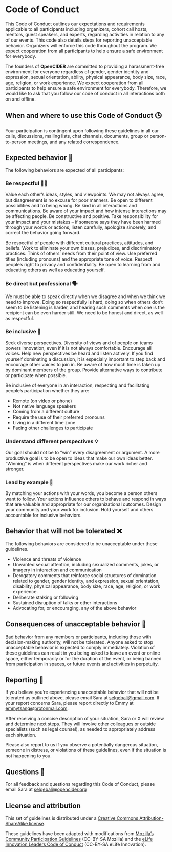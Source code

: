 # Code of Conduct

This Code of Conduct outlines our expectations and requirements applicable to all participants including organizers, cohort call hosts, mentors, guest speakers, and experts, regarding activities in relation to any of our events. This code also details steps for reporting unacceptable behavior. Organizers will enforce this code throughout the program. We expect cooperation from all participants to help ensure a safe environment for everybody.

The founders of **OpenCIDER** are committed to providing a harassment-free environment for everyone regardless of gender, gender identity and expression, sexual orientation, ability, physical appearance, body size, race, age, religion, or work experience.  We expect cooperation from all participants to help ensure a safe environment for everybody. Therefore, we would like to ask that you follow our code of conduct in all interactions both on and offline.   


## When and where to use this Code of Conduct 🕒  <a id="when"></a>

Your participation is contingent upon following these guidelines in all our calls, discussions, mailing lists, chat channels, documents, group or person-to-person meetings, and any related correspondence.  


## Expected behavior 🌼 <a id="expected"></a>

The following behaviors are expected of all participants:  


### Be respectful 👂🏽 <a id="respect"></a>

Value each other’s ideas, styles, and viewpoints. We may not always agree, but disagreement is no excuse for poor manners. Be open to different possibilities and to being wrong. Be kind in all interactions and communications. Be aware of your impact and how intense interactions may be affecting people. Be constructive and positive. Take responsibility for your impact and your mistakes – if someone says they have been harmed through your words or actions, listen carefully, apologize sincerely, and correct the behavior going forward.  


Be respectful of people with different cultural practices, attitudes, and beliefs. Work to eliminate your own biases, prejudices, and discriminatory practices. Think of others’ needs from their point of view. Use preferred titles \(including pronouns\) and the appropriate tone of voice. Respect people’s right to privacy and confidentiality. Be open to learning from and educating others as well as educating yourself.  


### Be direct but professional 🗣️ <a id="direct"></a>

We must be able to speak directly when we disagree and when we think we need to improve. Doing so respectfully is hard, doing so when others don’t seem to be listening is harder, and hearing such comments when one is the recipient can be even harder still. We need to be honest and direct, as well as respectful.

### Be inclusive 🌈 <a id="inclusive"></a>

Seek diverse perspectives. Diversity of views and of people on teams powers innovation, even if it is not always comfortable. Encourage all voices. Help new perspectives be heard and listen actively. If you find yourself dominating a discussion, it is especially important to step back and encourage other voices to join in. Be aware of how much time is taken up by dominant members of the group. Provide alternative ways to contribute or participate when possible.

Be inclusive of everyone in an interaction, respecting and facilitating people’s participation whether they are:

* Remote \(on video or phone\)
* Not native language speakers
* Coming from a different culture
* Require the use of their preferred pronouns
* Living in a different time zone
* Facing other challenges to participate

### Understand different perspectives 💡 <a id="understand"></a>

Our goal should not be to “win” every disagreement or argument. A more productive goal is to be open to ideas that make our own ideas better. “Winning” is when different perspectives make our work richer and stronger.

### Lead by example 🙋 <a id="lead"></a>

By matching your actions with your words, you become a person others want to follow. Your actions influence others to behave and respond in ways that are valuable and appropriate for our organizational outcomes. Design your community and your work for inclusion. Hold yourself and others accountable for inclusive behaviors. 

## Behavior that will not be tolerated ❌ <a id="nottolerated"></a>

The following behaviors are considered to be unacceptable under these guidelines.

* Violence and threats of violence
* Unwanted sexual attention, including sexualized comments, jokes, or imagery in interaction and communication
* Derogatory comments that reinforce social structures of domination related to gender, gender identity, and expression, sexual orientation, disability, physical appearance, body size, race, age, religion, or work experience.
* Deliberate stalking or following
* Sustained disruption of talks or other interactions
* Advocating for, or encouraging, any of the above behavior

## Consequences of unacceptable behavior 👀 <a id="consequences"></a>

Bad behavior from any members or participants, including those with decision-making authority, will not be tolerated. Anyone asked to stop unacceptable behavior is expected to comply immediately. Violation of these guidelines can result in you being asked to leave an event or online space, either temporarily or for the duration of the event, or being banned from participation in spaces, or future events and activities in perpetuity.

## Reporting 📝 <a id="reporting"></a>

If you believe you’re experiencing unacceptable behavior that will not be tolerated as outlined above, please email Sara at [selgebali@gmail.com](mailto:selgebali@gmail.com). If your report concerns Sara, please report directly to Emmy at [emmytsang@protonmail.com](mailto:emmytsang@protonmail.com). 

After receiving a concise description of your situation, Sara or X will review and determine next steps. They will involve other colleagues or outside specialists \(such as legal counsel\), as needed to appropriately address each situation.

Please also report to us if you observe a potentially dangerous situation, someone in distress, or violations of these guidelines, even if the situation is not happening to you.

## Questions 💬 <a id="questions"></a>

For all feedback and questions regarding this Code of Conduct, please email Sara at [selgebali@opencider.org](mailto:selgebali@opencider.org)

## License and attribution <a id="license"></a>

This set of guidelines is distributed under a [Creative Commons Attribution-ShareAlike license](https://creativecommons.org/licenses/by-sa/3.0/).

These guidelines have been adapted with modifications from [Mozilla’s Community Participation Guidelines](https://www.mozilla.org/en-US/about/governance/policies/participation/) \(CC-BY-SA Mozilla\) and the [eLife Innovation Leaders Code of Conduct](http://elifesci.org/InnovationLeaders-CoC) \(CC-BY-SA eLife Innovation\).   


 

